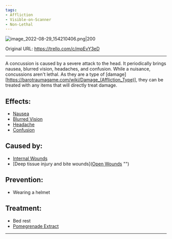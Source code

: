 ```yaml
---
tags:
- Affliction
- Visible-on-Scanner
- Non-Lethal
---
```


![image_2022-08-29_154210406.png\|200](/Head_Brain/Concussion%20-%20Attachments/6718845db30472d958dd7c32.png)

Original URL: https://trello.com/c/mpEvY3eD

---

A concussion is caused by a severe attack to the head. It periodically brings nausea, blurred vision, headaches, and confusion. While a nuisance, concussions aren't lethal. As they are a type of [damage][https://barotraumagame.com/wiki/Damage_(Affliction_Type)], they can be treated with any items that will directly treat damage.

## Effects:

- [Nausea](../Symptoms/Nausea.md)
- [Blurred Vision](../Symptoms/Blurred%20Vision.md)
- [Headache](../Symptoms/Headache.md)
- [Confusion](../Symptoms/Confusion%202.md)

## Caused by:

- [Internal Wounds](../Any%20bodypart/Internal%20Wounds.md)
- [Deep tissue injury and bite wounds]([Open Wounds](../Any%20bodypart/Open%20Wounds.md) "‌")

## Prevention:

- Wearing a helmet

## Treatment:

- Bed rest
- [Pomegrenade Extract](https://barotraumagame.com/wiki/Pomegrenade_Extract)

---

